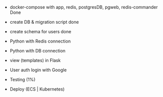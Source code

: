 - docker-compose with app, redis, postgresDB, pgweb, redis-commander Done
- create DB & migration script done
- create schema for users done

- Python with Redis connection
- Python with DB connection

- view (templates) in Flask
- User auth login with Google

- Testing (1%)
- Deploy (ECS | Kubernetes)

